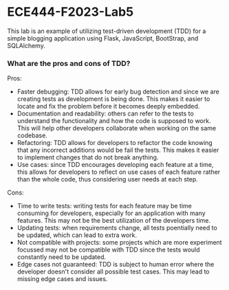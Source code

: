 # ECE444-F2023-Lab5
 
This lab is an example of utilizing test-driven development (TDD) for a simple blogging application using Flask, JavaScript, BootStrap, and SQLAlchemy. 

### What are the pros and cons of TDD?
Pros: 
* Faster debugging: TDD allows for early bug detection and since we are creating tests as development is being done. This makes it easier to locate and fix the problem before it becomes deeply embedded.
* Documentation and readability: others can refer to the tests to understand the functionality and how the code is supposed to work. This will help other developers collaborate when working on the same codebase. 
* Refactoring: TDD allows for developers to refactor the code knowing that any incorrect additions would be fail the tests. This makes it easier to implement changes that do not break anything.
*  Use cases: since TDD encourages developing each feature at a time, this allows for developers to reflect on use cases of each feature rather than the whole code, thus considering user needs at each step.

Cons:
* Time to write tests: writing tests for each feature may be time consuming for developers, especially for an application with many features. This may not be the best utilization of the developers time.
* Updating tests: when requirements change, all tests poentially need to be updated, which can lead to extra work. 
* Not compatible with projects: some projects which are more experiment focussed may not be compatible with TDD since the tests would constantly need to be updated.
* Edge cases not guaranteed: TDD is subject to human error where the developer doesn't consider all possible test cases. This may lead to missing edge cases and issues. 